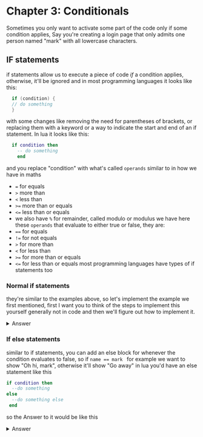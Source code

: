 # Chapter 3: Conditionals  
Sometimes you only want to activate some part of the code only if some condition applies, Say you're creating a login page that only admits one person named "mark" with all lowercase characters.   

## IF statements  
if statements allow us to execute a piece of code *if* a condition applies, otherwise, it'll be ignored and in most programming languages it looks like this:
```c
  if (condition) {
  // do something
  }
```
with some changes like removing the need for parentheses of brackets, or replacing them with a keyword or a way to indicate the start and end of an if statement.
In lua it looks like this:
```lua
  if condition then
    -- do something
    end
```
and you replace "condition" with what's called `operands` similar to in how we have in maths  
- `=` for equals
- `>` more than
- `<` less than
- `>=` more than or equals
- `<=` less than or equals
- we also have `%` for remainder, called modulo or modulus
we have here these `operands` that evaluate to either true or false, they are:
- `==` for equals
- `!=` for not equals
- `>` for more than
- `<` for less than
- `>=` for more than or equals
- `<=` for less than or equals
most programming languages have types of if statements too  

### Normal if statements
they're similar to the examples above, so let's implement the example we first mentioned, first I want you to think of the steps to implement this yourself generally not in code and then we'll figure out how to implement it.  
<details>
  <summary>Answer</summary>
  first you would want to get the user's name through some form of input, wouldn't you?  
  But how would the user know that we require their name if we don't output something telling them what we want?
  Now that we established that we need to show them some prompt and take their input, we use what learned before to write it like this  

  ```lua
    print("what is your name? please write it in all lowercase")
    io.read()
  ```
  but now we also need to remember the user input don't we? Because we want to check if their name is "mark"  
  ``` lua
  print("what is your name? please write it in all lowercase")
  local user_name = io.read()
  ```
  now we get to the point where we check if it's mark, we use the example in we used before to write it 
  ```lua
  print("what is your name? please write it in all lowercase")
  local user_name = io.read()
  if user_name == "mark" then
    print("Oh hi, mark!")
    end
  ```
</details>

### If else statements
  similar to if statements, you can add an else block for whenever the condition evaluates to false, so if `name == mark ` for example we want to show "Oh hi, mark", otherwise it'll show "Go away"
in lua you'd have an else statement like this
```lua
if condition then
  --do something
else
  --do something else
 end
```
so the Answer to it would be like this
<details>
  <summary>Answer</summary>

  ```lua
  print("what is your name? please write it in all lowercase")
  local user_name = io.read()
  if user_name == "mark" then
    print("Oh hi, mark!")
  else
    print("Go away!")
    end
  ```
</details>

